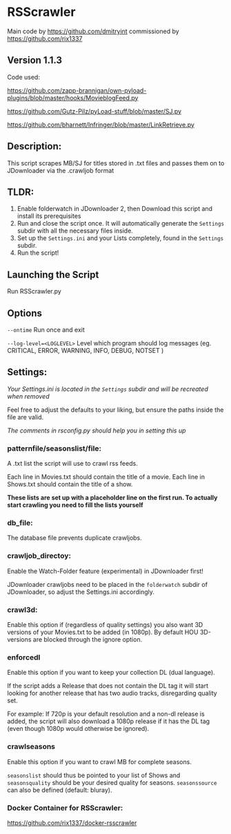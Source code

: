 #  RSScrawler
Main code by https://github.com/dmitryint commissioned by https://github.com/rix1337

## Version 1.1.3

Code used:

https://github.com/zapp-brannigan/own-pyload-plugins/blob/master/hooks/MovieblogFeed.py

https://github.com/Gutz-Pilz/pyLoad-stuff/blob/master/SJ.py

https://github.com/bharnett/Infringer/blob/master/LinkRetrieve.py

## Description:

This script scrapes MB/SJ for titles stored in .txt files and passes them on to JDownloader via the .crawljob format

## TLDR:

1. Enable folderwatch in JDownloader 2, then Download this script and install its prerequisites
2. Run and close the script once. It will automatically generate the ```Settings``` subdir with all the necessary files inside.
3. Set up the ```Settings.ini``` and your Lists completely, found in the ```Settings``` subdir.
4. Run the script!

## Launching the Script

Run RSScrawler.py

## Options

  ```--ontime```                  Run once and exit
  
  ```--log-level=<LOGLEVEL>```    Level which program should log messages (eg. CRITICAL, ERROR, WARNING, INFO, DEBUG, NOTSET )

## Settings:
*Your Settings.ini is located in the ```Settings``` subdir and will be recreated when removed*

Feel free to adjust the defaults to your liking, but ensure the paths inside the file are valid.

*The comments in rsconfig.py should help you in setting this up*

### patternfile/seasonslist/file:

A .txt list the script will use to crawl rss feeds.

Each line in Movies.txt should contain the title of a movie.
Each line in Shows.txt should contain the title of a show.

**These lists are set up with a placeholder line on the first run. To actually start crawling you need to fill the lists yourself**

### db_file:

The database file prevents duplicate crawljobs.

### crawljob_directoy:

Enable the Watch-Folder feature (experimental) in JDownloader first!

JDownloader crawljobs need to be placed in the ```folderwatch``` subdir of JDownloader, so adjust the Settings.ini accordingly.

### crawl3d:

Enable this option if (regardless of quality settings) you also want 3D versions of your Movies.txt to be added (in 1080p). 
By default HOU 3D-versions are blocked through the ignore option.

### enforcedl

Enable this option if you want to keep your collection DL (dual language).

If the script adds a Release that does not contain the DL tag it will start looking for another release that has two audio tracks, disregarding quality set.

For example: If 720p is your default resolution and a non-dl release is added, the script will also download a 1080p release if it has the DL tag (even though 1080p would otherwise be ignored).

### crawlseasons

Enable this option if you want to crawl MB for complete seasons.

```seasonslist``` should thus be pointed to your list of Shows and ```seasonsquality``` should be your desired quality for seasons. ```seasonssource``` can also be defined (default: bluray).

### Docker Container for RSScrawler:
https://github.com/rix1337/docker-rsscrawler
